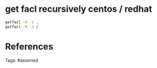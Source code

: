 # get facl recursively centos / redhat
```bash
getfacl -R -s .
getfacl -R -s /
```

# References

Tags:
    #assorted

